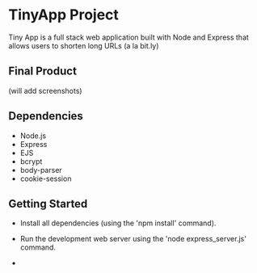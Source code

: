 # TinyApp Project

Tiny App is a full stack web application built with Node and Express that allows users to shorten long URLs (a la bit.ly)

## Final Product
(will add screenshots)

## Dependencies
- Node.js
- Express
- EJS
- bcrypt
- body-parser
- cookie-session

## Getting Started
- Install all dependencies (using the 'npm install' command).
- Run the development web server using the 'node express_server.js' command.

-
